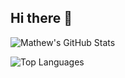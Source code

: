 ## Hi there 👋
![Mathew's GitHub Stats](https://github-readme-stats.vercel.app/api?username=Mathew-Rym&show_icons=true&theme=github_dark)

![Top Languages](https://github-readme-stats.vercel.app/api/top-langs/?username=Mathew-Rym&layout=compact&theme=github_dark)

<!--
**Mathew-Rym/Mathew-Rym** is a ✨ _special_ ✨ repository because its `README.md` (this file) appears on your GitHub profile.

Here are some ideas to get you started:

- 🔭 I’m currently working on ...
- 🌱 I’m currently learning ...
- 👯 I’m looking to collaborate on ...
- 🤔 I’m looking for help with ...
- 💬 Ask me about ...
- 📫 How to reach me: ...
- 😄 Pronouns: ...
- ⚡ Fun fact: ...
-->
